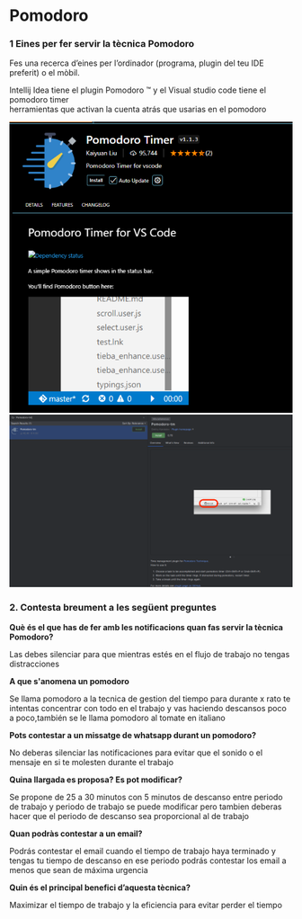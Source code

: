 # Pomodoro
### 1 Eines per fer servir la tècnica Pomodoro 
Fes una recerca d’eines per l’ordinador (programa, plugin del teu IDE preferit) o el mòbil.   

Intellij Idea tiene el plugin Pomodoro ™  y el Visual studio code tiene el pomodoro timer  
herramientas que activan la cuenta atrás que usarias en el pomodoro


![Imagen de VSC](/Pomodoro.PNG)
![Imagen de Intellij IDEA](/Pomodoro2.PNG)

### 2. Contesta breument a les següent preguntes 

**Què és el que has de fer amb les notificacions quan fas servir la tècnica Pomodoro?**

Las debes silenciar para que mientras estés en el flujo de trabajo no tengas distracciones  

**A que s'anomena un pomodoro**

Se llama pomodoro a la tecnica de gestion del tiempo para durante x rato te intentas concentrar con todo en el trabajo y vas haciendo descansos poco a poco,también se le llama pomodoro al tomate en italiano

**Pots contestar a un missatge de whatsapp durant un pomodoro?**

No deberas silenciar las notificaciones para evitar que el sonido o el mensaje en si te molesten durante el trabajo                                                                                                                                                                                        

**Quina llargada es proposa? Es pot modificar?**

Se propone de 25 a 30 minutos con 5 minutos de descanso entre periodo de trabajo y periodo de trabajo
se puede modificar pero tambien deberas hacer que el periodo de descanso sea proporcional al de trabajo

**Quan podràs contestar a un email?**

Podrás contestar el email cuando el tiempo de trabajo haya terminado y tengas tu tiempo de descanso en ese periodo podrás contestar los email a menos que sean de máxima urgencia                                                                                                                                


**Quin és el principal benefici d’aquesta tècnica?**

Maximizar el tiempo de trabajo y la eficiencia para evitar perder el tiempo








